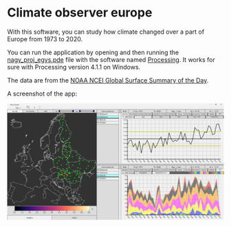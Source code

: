 # Climate observer europe

With this software, you can study how climate changed over a part of Europe from 1973 to 2020.

You can run the application by opening and then running the [nagy_proj_egys.pde](datavis_nagy_projekt_CF9PYQ_prog/datavis_nagy_projekt_CF9PYQ_prog/nagy_proj_egys.pde) file with the software named [Processing](https://processing.org/download). It works for sure with Processing version 4.1.1 on Windows.

The data are from the [NOAA NCEI Global Surface Summary of the Day](https://www.ncei.noaa.gov/access/metadata/landing-page/bin/iso?id=gov.noaa.ncdc:C00516).

A screenshot of the app:

![screenshot](datavis_nagy_projekt_CF9PYQ_prog/a_screenshot_of_the_app.png)
